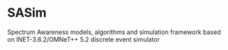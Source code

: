 # SASim
 Spectrum Awareness models, algorithms and simulation framework based on INET-3.6.2/OMNeT++ 5.2 discrete event simulator
